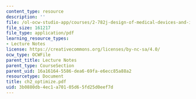 ```yaml
---
content_type: resource
description: ''
file: /ol-ocw-studio-app/courses/2-782j-design-of-medical-devices-and-implants-spring-2006/3b0880db4ec1a70105d65fd25d0eef7d_ch2_optimize.pdf
file_size: 161217
file_type: application/pdf
learning_resource_types:
- Lecture Notes
license: https://creativecommons.org/licenses/by-nc-sa/4.0/
ocw_type: OCWFile
parent_title: Lecture Notes
parent_type: CourseSection
parent_uid: 16a16164-5586-dea6-69fa-e6ecc85a88a2
resourcetype: Document
title: ch2_optimize.pdf
uid: 3b0880db-4ec1-a701-05d6-5fd25d0eef7d
---
```

